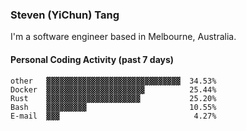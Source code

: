 ### Steven (YiChun) Tang

I'm a software engineer based in Melbourne, Australia.

#### Personal Coding Activity (past 7 days)
```
other   ▓▓▓▓▓▓▓▓▓▓▓▓▓▓▓▓▓▓▓▓▓▓▓▓▓▓▓▓▓▓  34.53%
Docker  ▓▓▓▓▓▓▓▓▓▓▓▓▓▓▓▓▓▓▓▓▓▓          25.44%
Rust    ▓▓▓▓▓▓▓▓▓▓▓▓▓▓▓▓▓▓▓▓▓           25.20%
Bash    ▓▓▓▓▓▓▓▓▓                       10.55%
E-mail  ▓▓▓                              4.27%
```
